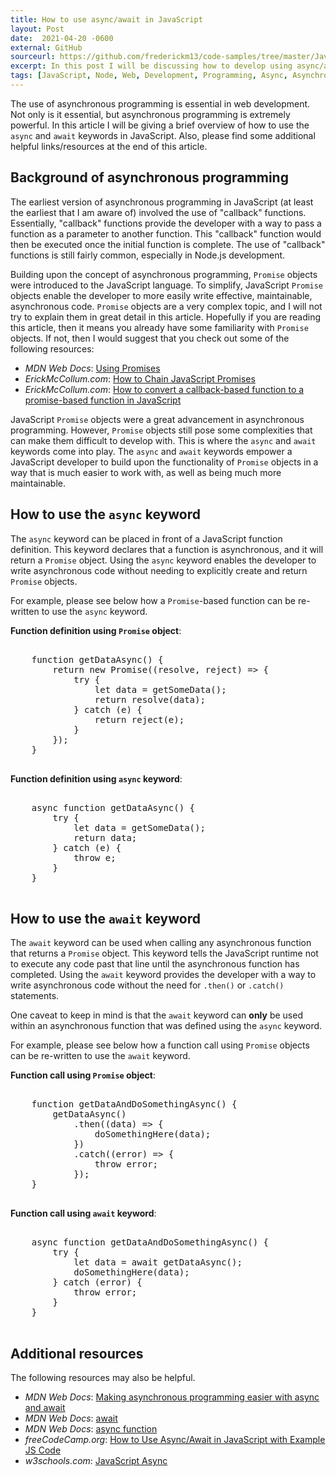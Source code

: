 ```yaml
---
title: How to use async/await in JavaScript
layout: Post
date:  2021-04-20 -0600
external: GitHub
sourceurl: https://github.com/frederickm13/code-samples/tree/master/JavaScript/UseAsyncAwaitJavaScript
excerpt: In this post I will be discussing how to develop using async/await in JavaScript.
tags: [JavaScript, Node, Web, Development, Programming, Async, Asynchronous, AJAX]
---
```


The use of asynchronous programming is essential in web development. Not only is it essential, but asynchronous programming is extremely powerful. In this article I will be giving a brief overview of how to use the `async` and `await` keywords in JavaScript. Also, please find some additional helpful links/resources at the end of this article.

## Background of asynchronous programming
The earliest version of asynchronous programming in JavaScript (at least the earliest that I am aware of) involved the use of "callback" functions. Essentially, "callback" functions provide the developer with a way to pass a function as a parameter to another function. This "callback" function would then be executed once the initial function is complete. The use of "callback" functions is still fairly common, especially in Node.js development. 

Building upon the concept of asynchronous programming, `Promise` objects were introduced to the JavaScript language. To simplify, JavaScript `Promise` objects enable the developer to more easily write effective, maintainable, asynchronous code. `Promise` objects are a very complex topic, and I will not try to explain them in great detail in this article. Hopefully if you are reading this article, then it means you already have some familiarity with `Promise` objects. If not, then I would suggest that you check out some of the following resources: 

- *MDN Web Docs*: [Using Promises](https://developer.mozilla.org/en-US/docs/Web/JavaScript/Guide/Using_promises)
- *ErickMcCollum.com*: [How to Chain JavaScript Promises](/2020/05/13/how-to-chain-javascript-promises.html)
- *ErickMcCollum.com*: [How to convert a callback-based function to a promise-based function in JavaScript](/2021/02/09/convert-callback-promise.html)

JavaScript `Promise` objects were a great advancement in asynchronous programming. However, `Promise` objects still pose some complexities that can make them difficult to develop with. This is where the `async` and `await` keywords come into play. The `async` and `await` keywords empower a JavaScript developer to build upon the functionality of `Promise` objects in a way that is much easier to work with, as well as being much more maintainable.

## How to use the `async` keyword
The `async` keyword can be placed in front of a JavaScript function definition. This keyword declares that a function is asynchronous, and it will return a `Promise` object. Using the `async` keyword enables the developer to write asynchronous code without needing to explicitly create and return `Promise` objects.

For example, please see below how a `Promise`-based function can be re-written to use the `async` keyword. 

**Function definition using `Promise` object**:

<pre class="bg-light rounded" style="overflow: auto;">

    function getDataAsync() {
        return new Promise((resolve, reject) => {
            try {
                let data = getSomeData();
                return resolve(data);
            } catch (e) {
                return reject(e);
            }
        });
    }
    
</pre>

**Function definition using `async` keyword**:

<pre class="bg-light rounded" style="overflow: auto;">

    async function getDataAsync() {
        try {
            let data = getSomeData();
            return data;
        } catch (e) {
            throw e;
        }
    }
    
</pre>

## How to use the `await` keyword
The `await` keyword can be used when calling any asynchronous function that returns a `Promise` object. This keyword tells the JavaScript runtime not to execute any code past that line until the asynchronous function has completed. Using the `await` keyword provides the developer with a way to write asynchronous code without the need for `.then()` or `.catch()` statements. 

One caveat to keep in mind is that the `await` keyword can **only** be used within an asynchronous function that was defined using the `async` keyword.

For example, please see below how a function call using `Promise` objects can be re-written to use the `await` keyword. 

**Function call using `Promise` object**:

<pre class="bg-light rounded" style="overflow: auto;">

    function getDataAndDoSomethingAsync() {
        getDataAsync()
            .then((data) => {
                doSomethingHere(data);
            })
            .catch((error) => {
                throw error;
            });
    }
    
</pre>

**Function call using `await` keyword**:

<pre class="bg-light rounded" style="overflow: auto;">

    async function getDataAndDoSomethingAsync() {
        try {
            let data = await getDataAsync();
            doSomethingHere(data);
        } catch (error) {
            throw error;
        }
    }
    
</pre>

## Additional resources
The following resources may also be helpful.

- *MDN Web Docs*: [Making asynchronous programming easier with async and await](https://developer.mozilla.org/en-US/docs/Learn/JavaScript/Asynchronous/Async_await)
- *MDN Web Docs*: [await](https://developer.mozilla.org/en-US/docs/Web/JavaScript/Reference/Operators/await)
- *MDN Web Docs*: [async function](https://developer.mozilla.org/en-US/docs/Web/JavaScript/Reference/Statements/async_function)
- *freeCodeCamp.org*: [How to Use Async/Await in JavaScript with Example JS Code](https://www.freecodecamp.org/news/async-await-in-javascript/)
- *w3schools.com*: [JavaScript Async](https://www.w3schools.com/Js/js_async.asp)
